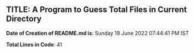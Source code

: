 ## TITLE: A Program to Guess Total Files in Current Directory


**Date of Creation of README.md is**:
Sunday 19 June 2022 07:44:41 PM IST


**Total Lines in Code**:
41
